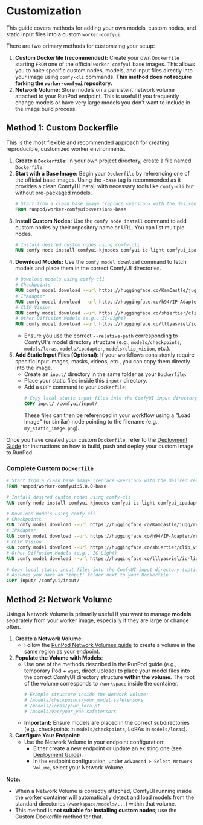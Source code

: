 # Customization

This guide covers methods for adding your own models, custom nodes, and static input files into a custom `worker-comfyui`.

There are two primary methods for customizing your setup:

1.  **Custom Dockerfile (recommended):** Create your own `Dockerfile` starting `FROM` one of the official `worker-comfyui` base images. This allows you to bake specific custom nodes, models, and input files directly into your image using `comfy-cli` commands. **This method does not require forking the `worker-comfyui` repository.**
2.  **Network Volume:** Store models on a persistent network volume attached to your RunPod endpoint. This is useful if you frequently change models or have very large models you don't want to include in the image build process.

## Method 1: Custom Dockerfile

This is the most flexible and recommended approach for creating reproducible, customized worker environments.

1.  **Create a `Dockerfile`:** In your own project directory, create a file named `Dockerfile`.
2.  **Start with a Base Image:** Begin your `Dockerfile` by referencing one of the official base images. Using the `-base` tag is recommended as it provides a clean ComfyUI install with necessary tools like `comfy-cli` but without pre-packaged models.
    ```Dockerfile
    # Start from a clean base image (replace <version> with the desired release)
    FROM runpod/worker-comfyui:<version>-base
    ```
3.  **Install Custom Nodes:** Use the `comfy node install` command to add custom nodes by their repository name or URL. You can list multiple nodes.
    ```Dockerfile
    # Install desired custom nodes using comfy-cli
    RUN comfy node install comfyui-kjnodes comfyui-ic-light comfyui_ipadapter_plus comfyui_essentials ComfyUI-Hangover-Nodes
    ```
4.  **Download Models:** Use the `comfy model download` command to fetch models and place them in the correct ComfyUI directories.
    ```Dockerfile
    # Download models using comfy-cli
    # Checkpoints
    RUN comfy model download --url https://huggingface.co/KamCastle/jugg/resolve/main/juggernaut_reborn.safetensors --relative-path models/checkpoints --filename juggernaut_reborn.safetensors
    # IPAdapter
    RUN comfy model download --url https://huggingface.co/h94/IP-Adapter/resolve/main/models/ip-adapter-plus_sd15.bin --relative-path models/ipadapter --filename ip-adapter-plus_sd15.bin
    # CLIP Vision
    RUN comfy model download --url https://huggingface.co/shiertier/clip_vision/resolve/main/SD15/model.safetensors --relative-path models/clip_vision --filename models.safetensors
    # Other Diffusion Models (e.g., IC-Light)
    RUN comfy model download --url https://huggingface.co/lllyasviel/ic-light/resolve/main/iclight_sd15_fcon.safetensors --relative-path models/diffusion_models --filename iclight_sd15_fcon.safetensors
    ```
    - Ensure you use the correct `--relative-path` corresponding to ComfyUI's model directory structure (e.g., `models/checkpoints`, `models/loras`, `models/ipadapter`, `models/clip_vision`, etc.).
5.  **Add Static Input Files (Optional):** If your workflows consistently require specific input images, masks, videos, etc., you can copy them directly into the image.
    - Create an `input/` directory in the same folder as your `Dockerfile`.
    - Place your static files inside this `input/` directory.
    - Add a `COPY` command to your `Dockerfile`:
      ```Dockerfile
      # Copy local static input files into the ComfyUI input directory
      COPY input/ /comfyui/input/
      ```
      These files can then be referenced in your workflow using a "Load Image" (or similar) node pointing to the filename (e.g., `my_static_image.png`).

Once you have created your custom `Dockerfile`, refer to the [Deployment Guide](deployment.md#deploying-custom-setups) for instructions on how to build, push and deploy your custom image to RunPod.

### Complete Custom `Dockerfile`

```Dockerfile
# Start from a clean base image (replace <version> with the desired release)
FROM runpod/worker-comfyui:5.0.0-base

# Install desired custom nodes using comfy-cli
RUN comfy node install comfyui-kjnodes comfyui-ic-light comfyui_ipadapter_plus comfyui_essentials ComfyUI-Hangover-Nodes

# Download models using comfy-cli
# Checkpoints
RUN comfy model download --url https://huggingface.co/KamCastle/jugg/resolve/main/juggernaut_reborn.safetensors --relative-path models/checkpoints --filename juggernaut_reborn.safetensors
# IPAdapter
RUN comfy model download --url https://huggingface.co/h94/IP-Adapter/resolve/main/models/ip-adapter-plus_sd15.bin --relative-path models/ipadapter --filename ip-adapter-plus_sd15.bin
# CLIP Vision
RUN comfy model download --url https://huggingface.co/shiertier/clip_vision/resolve/main/SD15/model.safetensors --relative-path models/clip_vision --filename models.safetensors
# Other Diffusion Models (e.g., IC-Light)
RUN comfy model download --url https://huggingface.co/lllyasviel/ic-light/resolve/main/iclight_sd15_fcon.safetensors --relative-path models/diffusion_models --filename iclight_sd15_fcon.safetensors

# Copy local static input files into the ComfyUI input directory (optional)
# Assumes you have an 'input' folder next to your Dockerfile
COPY input/ /comfyui/input/
```

## Method 2: Network Volume

Using a Network Volume is primarily useful if you want to manage **models** separately from your worker image, especially if they are large or change often.

1.  **Create a Network Volume**:
    - Follow the [RunPod Network Volumes guide](https://docs.runpod.io/pods/storage/create-network-volumes) to create a volume in the same region as your endpoint.
2.  **Populate the Volume with Models**:
    - Use one of the methods described in the RunPod guide (e.g., temporary Pod + `wget`, direct upload) to place your model files into the correct ComfyUI directory structure **within the volume**. The root of the volume corresponds to `/workspace` inside the container.
      ```bash
      # Example structure inside the Network Volume:
      # /models/checkpoints/your_model.safetensors
      # /models/loras/your_lora.pt
      # /models/vae/your_vae.safetensors
      ```
    - **Important:** Ensure models are placed in the correct subdirectories (e.g., checkpoints in `models/checkpoints`, LoRAs in `models/loras`).
3.  **Configure Your Endpoint**:
    - Use the Network Volume in your endpoint configuration:
      - Either create a new endpoint or update an existing one (see [Deployment Guide](deployment.md)).
      - In the endpoint configuration, under `Advanced > Select Network Volume`, select your Network Volume.

**Note:**

- When a Network Volume is correctly attached, ComfyUI running inside the worker container will automatically detect and load models from the standard directories (`/workspace/models/...`) within that volume.
- This method is **not suitable for installing custom nodes**; use the Custom Dockerfile method for that.
